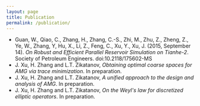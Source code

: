 ```yaml
---
layout: page
title: Publication 
permalink: /publication/
---
```


*  Guan, W., Qiao, C., Zhang, H., Zhang, C.-S., Zhi, M., Zhu, Z., Zheng, Z., Ye, W., Zhang, Y, Hu, X., Li, Z., Feng, C., Xu, Y., Xu, J. (2015, September 14). *On Robust and Efficient Parallel Reservoir Simulation on Tianhe-2*. Society of Petroleum Engineers. doi:10.2118/175602-MS
*  J. Xu, H. Zhang and L.T. Zikatanov, *Obtaining optimal coarse spaces for AMG via trace minimization*. In preparation.
*  J. Xu, H. Zhang and L.T. Zikatanov, *A unified approach to the design and analysis of AMG*. In preparation.
*  J. Xu, H. Zhang and L.T. Zikatanov, *On the Weyl's law for discretized elliptic operators*. In preparation.
